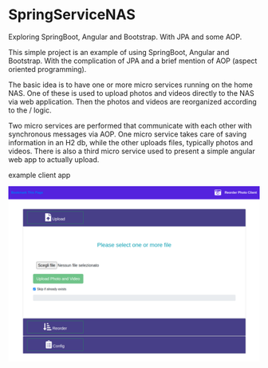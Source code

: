 # SpringServiceNAS
Exploring SpringBoot, Angular and Bootstrap. With JPA and some AOP.

This simple project is an example of using SpringBoot, Angular and Bootstrap. With the complication of 
JPA and a brief mention of AOP (aspect oriented programming).

The basic idea is to have one or more micro services running on the home NAS. One of these is used to 
upload photos and videos directly to the NAS via web application. Then the photos and videos are 
reorganized according to the <year> / <month> logic.


Two micro services are performed that communicate with each other with synchronous messages via AOP. 
One micro service takes care of saving information in an H2 db, while the other uploads files, 
typically photos and videos. There is also a third micro service used to present a simple angular web app to actually upload.


example client app

![image info](./image/app.png)
